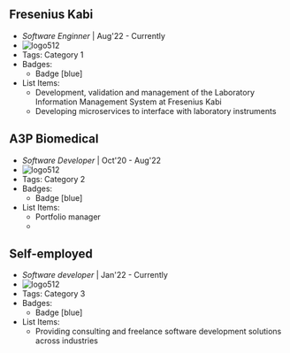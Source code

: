 ## Fresenius Kabi
- *Software Enginner* | Aug'22 - Currently
- ![logo512](../assets/logo512.png)
- Tags: Category 1
- Badges:
  - Badge [blue]
- List Items:
  - Development, validation and management of the Laboratory Information Management System at Fresenius Kabi
  - Developing microservices to interface with laboratory instruments

## A3P Biomedical
- *Software Developer* | Oct'20 - Aug'22
- ![logo512](../assets/logo512.png)
- Tags: Category 2
- Badges:
  - Badge [blue]
- List Items:
  - Portfolio manager
  - 

## Self-employed
- *Software developer* | Jan'22 - Currently
- ![logo512](../assets/logo512.png)
- Tags: Category 3
- Badges:
  - Badge [blue]
- List Items:
  - Providing consulting and freelance software development solutions across industries
